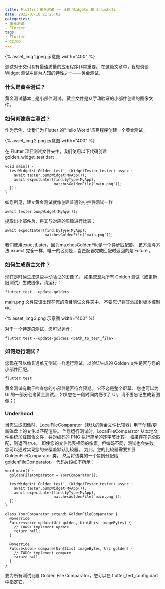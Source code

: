 ```yaml
---
title: Flutter：黄金测试 —— 比较 Widgets 和 Snapshots
date: 2022-03-18 21:26:02
categories:
- 单元测试
- Flutter
tags:
- Flutter
- CI/CD
---
```


{% asset_img 1.jpeg 示意图 width="400" %}

测试对于交付具有最佳质量的应用程序非常重要。 在这篇文章中，我想谈谈 Widget 测试中鲜为人知的特性之一——黄金测试。

<!--more-->

### 什么是黄金测试？

黄金测试基本上是小部件测试。
黄金文件是从手动验证的小部件创建的图像文件。

### 如何创建黄金测试？

作为示例，让我们为 Flutter 的“Hello World”应用程序创建一个黄金测试。

{% asset_img 2.png 示意图 width="400" %}

在 Flutter 项目测试文件夹中，我们使用以下代码创建 golden_widget_test.dart：

```
void main() {
  testWidgets('Golden test', (WidgetTester tester) async {
    await tester.pumpWidget(MyApp());
    await expectLater(find.byType(MyApp),
                      matchesGoldenFile('main.png'));
  });
}
```

如您所见，建立黄金测试就像创建普通的小控件测试一样

```
await tester.pumpWidget(MyApp());
```

提取出小部件后，将其与对应的图像进行比较：

```
await expectLater(find.byType(MyApp),
                  matchesGoldenFile('main.png'));
```

我们使用expectLater，因为matchesGoldenFile是一个异步匹配器。 该方法与方法 expect 完全一样，唯一的区别是，当匹配器完成匹配时返回的是 Future 。

### 如何生成黄金文件？

现在是时候生成这些手动验证的图像了。 如果您想为所有 Golden 测试（或更新旧测试）生成图像，请运行：

```
flutter test --update-goldens
```

main.png 文件应该出现在您的项目测试文件夹中。 不要忘记将其添加到版本控制中。

{% asset_img 3.png 示意图 width="400" %}

对于一个特定的测试，您可以运行：

```
flutter test --update-goldens <path_to_test_file>
```

### 如何运行测试？

您现在可以像普通单元测试一样运行测试，以验证生成的 Golden 文件是否与您的小部件匹配。

```
flutter test
```

黄金测试有助于检查您的小部件是否符合预期。 它不必是整个屏幕。 您也可以为 UI 的一部分创建黄金测试。 如果您在一段时间内更改了 UI，请不要忘记生成新图像；）

### Underhood

当您生成图像时，LocalFileComparator（默认的黄金文件比较器）用于创建/更新磁盘上的文件以匹配渲染。 当您运行测试时，LocalFileComparator 从本地文件系统加载图像文件，并对编码的 PNG 执行简单的逐字节比较。 如果存在完全匹配，则返回 true。 即使您的文件代表相同的像素，但编码不同，测试也会失败。
您可以通过实现您的来覆盖默认比较器。 为此，您的比较器需要扩展 GoldenFileComparator 类。 然后将该类的一个实例分配给goldenFileComparator。 代码片段如下所示：

```
void main() {
  goldenFileComparator = YourComparator();

  testWidgets('Golden test', (WidgetTester tester) async {
    await tester.pumpWidget(MyApp());
    await expectLater(find.byType(MyApp),
                      matchesGoldenFile('main.png'));
  });
}

class YourComparator extends GoldenFileComparator {
  @override
  Future<void> update(Uri golden, Uint8List imageBytes) {
    // TODO: implement update
    return null;
  }

  @override
  Future<bool> compare(Uint8List imageBytes, Uri golden) {
    // TODO: implement compare
    return null;
  }
}
```
要为所有测试设置 Golden File Comparator，您可以在 flutter_test_config.dart 中指定它。
